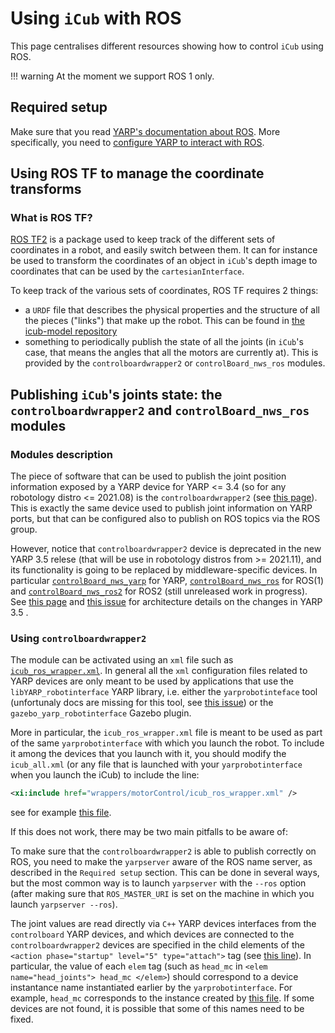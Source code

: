# Using `iCub` with ROS
This page centralises different resources showing how to control `iCub` using ROS.

!!! warning
    At the moment we support ROS 1 only.

## Required setup
Make sure that you read [YARP's documentation about ROS](http://www.yarp.it/latest/yarp_with_ros.html). More specifically, you need to [configure YARP to interact with ROS](http://www.yarp.it/latest/yarp_with_ros_nameservers.html).

## Using ROS TF to manage the coordinate transforms

### What is ROS TF?
[ROS TF2](http://wiki.ros.org/tf2) is a package used to keep track of the different sets of coordinates in a robot, and easily switch between them. It can for instance be used to transform the coordinates of an object in `iCub`'s depth image to coordinates that can be used by the `cartesianInterface`. 

To keep track of the various sets of coordinates, ROS TF requires 2 things:
- a `URDF` file that describes the physical properties and the structure of all the pieces ("links") that make up the robot. This can be found in [the icub-model repository](https://github.com/robotology/icub-models/)
- something to periodically publish the state of all the joints (in `iCub`'s case, that means the angles that all the motors are currently at). This is provided by the `controlboardwrapper2` or `controlBoard_nws_ros` modules.

## Publishing `iCub`'s joints state: the `controlboardwrapper2` and `controlBoard_nws_ros` modules

### Modules description 
The piece of software that can be used to publish the joint position information exposed by a YARP device for YARP <= 3.4 (so for any robotology distro <= 2021.08) is the `controlboardwrapper2` (see [this page](http://www.yarp.it/v3.4/classControlBoardWrapper.html#details)). This is exactly the same device used to publish joint information on YARP ports, but that can be configured also to publish on ROS topics via the ROS group.

However, notice that `controlboardwrapper2` device is deprecated in the new YARP 3.5 relese (that will be use in robotology distros from >= 2021.11), and its functionality is going to be replaced by middleware-specific devices. In particular [`controlBoard_nws_yarp`](http://www.yarp.it/v3.5/classControlBoard__nws__yarp.html) for YARP, [`controlBoard_nws_ros`](http://www.yarp.it/v3.5/classControlBoard__nws__ros.html) for ROS(1) and [`controlBoard_nws_ros2`](https://github.com/robotology-playground/yarp-ros2/tree/master/src/devices/controlBoard_nws_ros2) for ROS2 (still unreleased work in progress). See [this page](https://yarp.it/latest/group__nws__and__nwc__architecture.html) and [this issue](https://github.com/robotology/yarp/discussions/2441) for architecture details on the changes in YARP 3.5 .

### Using `controlboardwrapper2`
The module can be activated using an `xml` file such as [`icub_ros_wrapper.xml`](https://github.com/robotology/robots-configuration/blob/v1.21.0/iCubLondon01/wrappers/motorControl/icub_ros_wrapper.xml). In general all the `xml` configuration files related to YARP devices are only meant to be used by applications that use the `libYARP_robotinterface` YARP library, i.e. either the `yarprobotinteface` tool (unfortunaly docs are missing for this tool, see [this issue](https://github.com/robotology/yarp/issues/870)) or the `gazebo_yarp_robotinterface` Gazebo plugin.

More in particular, the `icub_ros_wrapper.xml` file is meant to be used as part of the same `yarprobotinterface` with which you launch the robot. To include it among the devices that you launch with it, you should modify the `icub_all.xml` (or any file that is launched with your `yarprobotinterface` when you launch the iCub) to include the line:

```xml
<xi:include href="wrappers/motorControl/icub_ros_wrapper.xml" />
```
see for example [this file](https://github.com/robotology/robots-configuration/blob/v1.21.0/iCubGenova04/icub_wbd.xml#L120).

If this does not work, there may be two main pitfalls to be aware of:

To make sure that the `controlboardwrapper2` is able to publish correctly on ROS, you need to make the `yarpserver` aware of the ROS name server, as described in the `Required setup` section. This can be done in several ways, but the most common way is to launch `yarpserver` with the `--ros` option (after making sure that `ROS_MASTER_URI` is set on the machine in which you launch `yarpserver --ros`).

The joint values are read directly via `C++` YARP devices interfaces from the `controlboard` YARP devices, and which devices are connected to the `controlboardwrapper2` devices are specified in the child elements of the `<action phase="startup" level="5" type="attach">` tag (see [this line](https://github.com/robotology/robots-configuration/blob/v1.21.0/iCubLondon01/wrappers/motorControl/icub_ros_wrapper.xml#L25)). In particular, the value of each `elem` tag (such as `head_mc` in `<elem name="head_joints"> head_mc </elem>`) should correspond to a device instantance name instantiated earlier by the `yarprobotinterface`. For example, `head_mc` corresponds to the instance created by [this file](https://github.com/robotology/robots-configuration/blob/v1.21.0/iCubLondon01/hardware/motorControl/icub_head.xml#L4). If some devices are not found, it is possible that some of this names need to be fixed.
